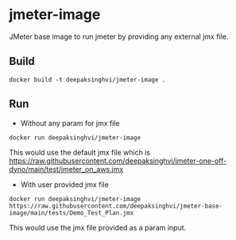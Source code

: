 # jmeter-image

JMeter base image to run jmeter by providing any external jmx file.

## Build

```
docker build -t deepaksinghvi/jmeter-image .
```

## Run

- Without any param for jmx file

```
docker run deepaksinghvi/jmeter-image
```
This would use the default jmx file which is https://raw.githubusercontent.com/deepaksinghvi/jmeter-one-off-dyno/main/test/jmeter_on_aws.jmx


- With user provided jmx file
```
docker run deepaksinghvi/jmeter-image https://raw.githubusercontent.com/deepaksinghvi/jmeter-base-image/main/tests/Demo_Test_Plan.jmx
```
This would use the jmx file provided as a param input.

